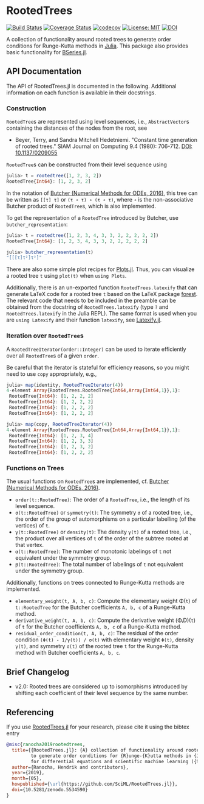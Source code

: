 # RootedTrees

[![Build Status](https://github.com/SciML/RootedTrees.jl/workflows/CI/badge.svg)](https://github.com/SciML/RootedTrees.jl/actions?query=workflow%3ACI)
[![Coverage Status](https://coveralls.io/repos/github/SciML/RootedTrees.jl/badge.svg?branch=main)](https://coveralls.io/github/SciML/RootedTrees.jl?branch=main)
[![codecov](https://codecov.io/gh/SciML/RootedTrees.jl/branch/main/graph/badge.svg)](https://codecov.io/gh/SciML/RootedTrees.jl)
[![License: MIT](https://img.shields.io/badge/License-MIT-success.svg)](https://opensource.org/licenses/MIT)
[![DOI](https://zenodo.org/badge/DOI/10.5281/zenodo.5534590.svg)](https://doi.org/10.5281/zenodo.5534590)

A collection of functionality around rooted trees to generate order conditions
for Runge-Kutta methods in [Julia](https://julialang.org/).
This package also provides basic functionality for
[BSeries.jl](https://github.com/ranocha/BSeries.jl).


## API Documentation

The API of RootedTrees.jl is documented in the following. Additional information
on each function is available in their docstrings.

### Construction

`RootedTree`s are represented using level sequences, i.e., `AbstractVector`s
containing the distances of the nodes from the root, see

- Beyer, Terry, and Sandra Mitchell Hedetniemi.
  "Constant time generation of rooted trees."
  SIAM Journal on Computing 9.4 (1980): 706-712.
  [DOI: 10.1137/0209055](https://doi.org/10.1137/0209055)

`RootedTree`s can be constructed from their level sequence using
```julia
julia> t = rootedtree([1, 2, 3, 2])
RootedTree{Int64}: [1, 2, 3, 2]
```
In the notation of [Butcher (Numerical Methods for ODEs, 2016)](https://doi.org/10.1002/9781119121534),
this tree can be written as `[[τ] τ]` or `(τ ∘ τ) ∘ (τ ∘ τ)`, where
`∘` is the non-associative Butcher product of `RootedTree`s, which is also
implemented.

To get the representation of a `RootedTree` introduced by Butcher, use `butcher_representation`:
```julia
julia> t = rootedtree([1, 2, 3, 4, 3, 3, 2, 2, 2, 2, 2])
RootedTree{Int64}: [1, 2, 3, 4, 3, 3, 2, 2, 2, 2, 2]

julia> butcher_representation(t)
"[[[τ]τ²]τ⁵]"
```

There are also some simple plot recipes for [Plots.jl](https://github.com/JuliaPlots/Plots.jl).
Thus, you can visualize a rooted tree `t` using `plot(t)` when `using Plots`.

Additionally, there is an un-exported function `RootedTrees.latexify` that can
generate LaTeX code for a rooted tree `t` based on the LaTeX package
[forest](https://ctan.org/pkg/forest). The relevant code that needs to be included
in the preamble can be obtained from the docstring of `RootedTrees.latexify`
(type `?` and `RootedTrees.latexify` in the Julia REPL). The same format is
used when you are `using Latexify` and their function `latexify`, see
[Latexify.jl](https://github.com/korsbo/Latexify.jl).

### Iteration over `RootedTree`s

A `RootedTreeIterator(order::Integer)` can be used to iterate efficiently
over all `RootedTree`s of a given `order`.

Be careful that the iterator is stateful for efficiency reasons, so you might
need to use `copy` appropriately, e.g.,
```julia
julia> map(identity, RootedTreeIterator(4))
4-element Array{RootedTrees.RootedTree{Int64,Array{Int64,1}},1}:
 RootedTree{Int64}: [1, 2, 2, 2]
 RootedTree{Int64}: [1, 2, 2, 2]
 RootedTree{Int64}: [1, 2, 2, 2]
 RootedTree{Int64}: [1, 2, 2, 2]

julia> map(copy, RootedTreeIterator(4))
4-element Array{RootedTrees.RootedTree{Int64,Array{Int64,1}},1}:
 RootedTree{Int64}: [1, 2, 3, 4]
 RootedTree{Int64}: [1, 2, 3, 3]
 RootedTree{Int64}: [1, 2, 3, 2]
 RootedTree{Int64}: [1, 2, 2, 2]
```

### Functions on Trees

The usual functions on `RootedTree`s are implemented, cf.
[Butcher (Numerical Methods for ODEs, 2016)](https://doi.org/10.1002/9781119121534).
- `order(t::RootedTree)`: The order of a `RootedTree`, i.e., the length of its level sequence.
- `σ(t::RootedTree)` or `symmetry(t)`: The symmetry `σ` of a rooted tree, i.e., the order of the group of automorphisms on a particular labelling (of the vertices) of `t`.
- `γ(t::RootedTree)` or `density(t)`: The density `γ(t)` of a rooted tree, i.e., the product over all vertices of `t` of the order of the subtree rooted at that vertex.
- `α(t::RootedTree)`: The number of monotonic labelings of `t` not equivalent under the symmetry group.
- `β(t::RootedTree)`: The total number of labelings of `t` not equivalent under the symmetry group.

Additionally, functions on trees connected to Runge-Kutta methods are implemented.
- `elementary_weight(t, A, b, c)`: Compute the elementary weight Φ(`t`) of `t::RootedTree` for the Butcher coefficients `A, b, c` of a Runge-Kutta method.
- `derivative_weight(t, A, b, c)`: Compute the derivative weight (ΦᵢD)(`t`) of `t` for the Butcher coefficients `A, b, c` of a Runge-Kutta method.
- `residual_order_condition(t, A, b, c)`: The residual of the order condition
  `(Φ(t) - 1/γ(t)) / σ(t)` with elementary weight `Φ(t)`, density `γ(t)`, and symmetry `σ(t)` of the rooted tree `t` for the Runge-Kutta method with Butcher coefficients `A, b, c`.


## Brief Changelog

- v2.0: Rooted trees are considered up to isomorphisms introduced by shifting
  each coefficient of their level sequence by the same number.


## Referencing

If you use
[RootedTrees.jl](https://github.com/SciML/RootedTrees.jl)
for your research, please cite it using the bibtex entry
```bibtex
@misc{ranocha2019rootedtrees,
  title={{RootedTrees.jl}: {A} collection of functionality around rooted trees
         to generate order conditions for {R}unge-{K}utta methods in {J}ulia
         for differential equations and scientific machine learning ({SciM}L)},
  author={Ranocha, Hendrik and contributors},
  year={2019},
  month={05},
  howpublished={\url{https://github.com/SciML/RootedTrees.jl}},
  doi={10.5281/zenodo.5534590}
}
```
